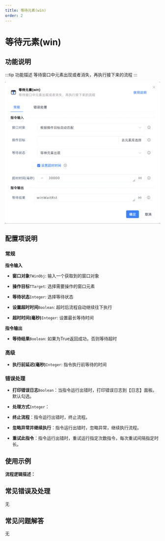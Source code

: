 ```yaml
---
title: 等待元素(win)
order: 2
---
```


# 等待元素(win)

## 功能说明

:::tip 功能描述
等待窗口中元素出现或者消失，再执行接下来的流程
:::

![等待元素(win)](../../../assets/等待元素(win)_command.png)

## 配置项说明

### 常规

**指令输入**

- **窗口对象**`TWinObj`: 输入一个获取到的窗口对象

- **操作目标**`TTarget`: 选择需要操作的窗口元素

- **等待状态**`Integer`: 选择等待状态

- **设置超时时间**`Boolean`: 超时后流程自动继续往下执行

- **超时时间(毫秒)**`Integer`: 设置最长等待时间


**指令输出**

- **等待结果**`Boolean`: 如果为True返回成功，否则等待超时

### 高级

- **执行前延迟(毫秒)**`Integer`: 指令执行前等待的时间

### 错误处理

- **打印错误日志**`Boolean`：当指令运行出错时，打印错误日志到【日志】面板。默认勾选。

- **处理方式**`Integer`：

 - **终止流程**：指令运行出错时，终止流程。

 - **忽略异常并继续执行**：指令运行出错时，忽略异常，继续执行流程。

 - **重试此指令**：指令运行出错时，重试运行指定次数指令，每次重试间隔指定时长。

## 使用示例

**流程逻辑描述：** 

## 常见错误及处理

无

## 常见问题解答

无

